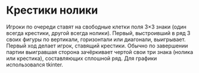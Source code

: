 # Крестики нолики

Игроки по очереди ставят на свободные клетки поля 3×3 знаки 
(один всегда крестики, другой всегда нолики). 
Первый, выстроивший в ряд 3 своих фигуры по вертикали,
горизонтали или диагонали, выигрывает. Первый ход делает игрок, ставящий крестики.
Обычно по завершении партии выигравшая сторона зачёркивает чертой 
свои три знака (нолика или крестика), составляющих сплошной ряд.
Для графики использовался tkinter.